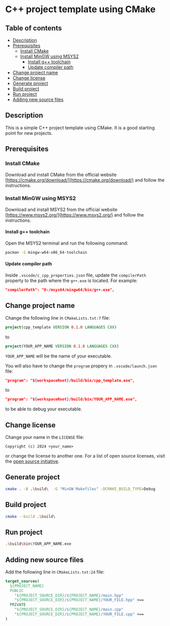 # C++ project template using CMake

## Table of contents
- [Description](#description)
- [Prerequisites](#prerequisites)
  - [Install CMake](#install-cmake)
  - [Install MinGW using MSYS2](#install-mingw-using-msys2)
    - [Install g++ toolchain](#install-g-toolchain)
    - [Update compiler path](#update-compiler-path)
- [Change project name](#change-project-name)
- [Change license](#change-license)
- [Generate project](#generate-project)
- [Build project](#build-project)
- [Run project](#run-project)
- [Adding new source files](#adding-new-source-files)

## Description

This is a simple C++ project template using CMake. It is a good starting point for new projects.

## Prerequisites 

### Install CMake

Download and install CMake from the official website [https://cmake.org/download/](https://cmake.org/download/) and follow the instructions.

### Install MinGW using MSYS2

Download and install MSYS2 from the official website [https://www.msys2.org/](https://www.msys2.org/) and follow the instructions.

#### Install g++ toolchain

Open the MSYS2 terminal and run the following command:

```bash
pacman -S mingw-w64-x86_64-toolchain
```

#### Update compiler path

Inside `.vscode/c_cpp_properties.json` file, update the `compilerPath` property to the path where the `g++.exe` is located. For example:

```json
"compilerPath": "D:/msys64/mingw64/bin/g++.exe",
```

## Change project name

Change the following line in `CMakeLists.txt:7` file:

```cmake
project(cpp_template VERSION 0.1.0 LANGUAGES CXX)
```
to

```cmake
project(YOUR_APP_NAME VERSION 0.1.0 LANGUAGES CXX)
```

`YOUR_APP_NAME` will be the name of your executable.

You will also have to change the `program` propery in `.vscode/launch.json` file:

```json
"program": "${workspaceRoot}/build/bin/cpp_template.exe",
```

to

```json
"program": "${workspaceRoot}/build/bin/YOUR_APP_NAME.exe",
```

to be able to debug your executable.

## Change license

Change your name in the `LICENSE` file:

```text
Copyright (c) 2024 <your_name>
```

or change the license to another one. For a list of open source licenses, visit the [open source initiative](https://opensource.org/licenses).
## Generate project

```bash
cmake . -B .\build\  -G "MinGW Makefiles" -DCMAKE_BUILD_TYPE=Debug
```

## Build project

```bash
cmake --build .\build\
```

## Run project

```bash
.\build\bin\YOUR_APP_NAME.exe
```

## Adding new source files

Add the following line in `CMakeLists.txt:24` file:

```cmake
target_sources(
  ${PROJECT_NAME}
  PUBLIC
    "${PROJECT_SOURCE_DIR}/${PROJECT_NAME}/main.hpp"
    "${PROJECT_SOURCE_DIR}/${PROJECT_NAME}/YOUR_FILE.hpp" <==
  PRIVATE
    "${PROJECT_SOURCE_DIR}/${PROJECT_NAME}/main.cpp"
    "${PROJECT_SOURCE_DIR}/${PROJECT_NAME}/YOUR_FILE.cpp" <==
)
```
